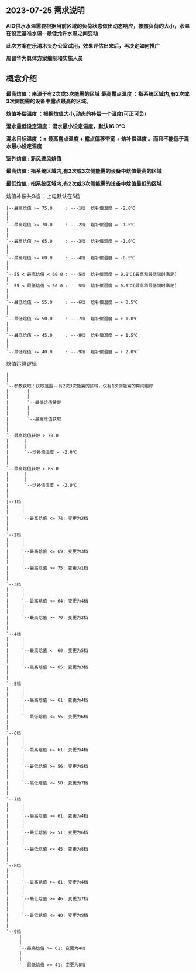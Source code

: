 
## 2023-07-25 需求说明

**AIO供水水温需要根据当前区域的负荷状态做出动态响应，按照负荷的大小，水温在设定基准水温--最低允许水温之间变动**

**此次方案在乐清木头办公室试用，效果评估出来后，再决定如何推广**

**周晋华为具体方案编制和实施人员**


## 概念介绍
**最高焓值：来源于有2次或3次能需的区域**
**最高露点温度    ：指系统区域内,有2次或3次侧能需的设备中露点最高的区域。**

**焓值补偿温度    ：根据焓值大小,动态的补偿一个温度(可正可负)**

**混水最低设定温度：混水最小设定温度，默认16.0℃**

**混水目标温度    ：= 最高露点温度 + 露点偏移带宽 + 焓补偿温度 。而且不能低于混水最小设定温度**

**室外焓值        : 新风进风焓值**

**最高焓值        : 指系统区域内,有2次或3次侧能需的设备中焓值最高的区域**

**最低焓值        : 指系统区域内,有2次或3次侧能需的设备中焓值最低的区域**

焓值补偿共9档 ：上电默认在5档
 
    |--最高焓值 >= 75.0     : ---1档  焓补偿温度 = -2.0℃
    |                       
    |                       
    `--最高焓值 >= 70.0     : ---2档  焓补偿温度 = -1.5℃
    |                       
    |                       
    `--最高焓值 >= 65.0     : ---3档  焓补偿温度 = -1.0℃
    |                       
    |                       
    `--最高焓值 >= 60.0     : ---4档  焓补偿温度 = -0.5℃
    |
    |
    `--55 < 最高焓值 < 60.0 : ---5档  焓补偿温度 = 0.0℃(最高和最低同时满足)
    |							
    `--55 < 最低焓值 < 60.0 : ---5档  焓补偿温度 = 0.0℃(最高和最低同时满足)
    |
    |
    `--最低焓值 <= 55.0     : ---6档  焓补偿温度 = + 0.5℃
    |                       
    |                       
    `--最低焓值 <= 50.0     : ---7档  焓补偿温度 = + 1.0℃
    |                       
    |                       
    `--最低焓值 <= 45.0     : ---8档  焓补偿温度 = + 1.5℃
    |                       
    |                       
    `--最低焓值 <= 40.0     : ---9档  焓补偿温度 = + 2.0℃`
    
焓值运算逻辑

    |
    |
    `--参数获取：获取范围--有2次3次能需的区域，仅有1次侧能需的房间剔除   
    |       |
    |       |
    |       `--最低焓值获取      
    |       |
    |       |
    |       `--最高焓值获取    	
	|
    |
    `--最高焓值获取 > 70.0 
	|      |
    |      |
    |      `--焓补偿温度 = -2.0℃
	|
    |
    `--最高焓值获取 > 65.0 
	|      |
    |      |
    |      `--焓补偿温度 = -2.0℃
	|
	|
    |--1档	
	|     |
	|     |
	|     `--最高焓值 <= 74: 变更为2档 
	|
    | 
    `--2档	
	|     |
	|     |
	|     `--最高焓值 <= 69: 变更为3档 	
	|     |
	|     |
	|     `--最高焓值 >= 75: 变更为1档 	
	|
    | 
    `--3档	
	|     |
	|     |
	|     `--最高焓值 <= 64: 变更为4档 	
	|     |
	|     |
	|     `--最高焓值 >= 70: 变更为2档 	
	|
    | 
    `--4档	
	|     |
	|     |
	|     `--最高焓值 <  60: 变更为5档 	
	|     |
	|     |
	|     `--最高焓值 >= 65: 变更为3档	
	|
    | 
    `--5档	
	|     |
	|     |
	|     `--最高焓值 >= 61: 变更为4档 	
	|     |
	|     |
	|     `--最低焓值 <= 55: 变更为6档 
	|
    | 
    `--6档	
	|     |
	|     |
	|     `--最高焓值 >= 61: 变更为4档 	
	|     |
	|     |
	|     `--最低焓值 >= 56: 变更为5档 	
	|     |
	|     |
	|     `--最低焓值 <= 50: 变更为7档 	
	|
    | 
    `--7档	
	|     |
	|     |
	|     `--最高焓值 >= 61: 变更为4档 	
	|     |
	|     |
	|     `--最低焓值 >= 51: 变更为6档 	
	|     |
	|     |
	|     `--最低焓值 <= 45: 变更为8档 
	|
    | 
    `--8档	
	|     |
	|     |
	|     `--最高焓值 >= 61: 变更为4档 	
	|     |
	|     |
	|     `--最低焓值 >= 46: 变更为7档 	
	|     |
	|     |
	|     `--最低焓值 <= 40: 变更为9档 	
	|
    | 
    `--9档	
	     |
	     |
	     `--最高焓值 >= 61: 变更为4档 	
	     |
	     |
	     `--最低焓值 >= 41: 变更为8档 	
